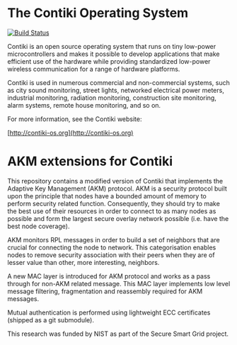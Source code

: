 The Contiki Operating System
============================

[![Build Status](https://secure.travis-ci.org/contiki-os/contiki.png)](http://travis-ci.org/contiki-os/contiki)

Contiki is an open source operating system that runs on tiny low-power
microcontrollers and makes it possible to develop applications that
make efficient use of the hardware while providing standardized
low-power wireless communication for a range of hardware platforms.

Contiki is used in numerous commercial and non-commercial systems,
such as city sound monitoring, street lights, networked electrical
power meters, industrial monitoring, radiation monitoring,
construction site monitoring, alarm systems, remote house monitoring,
and so on.

For more information, see the Contiki website:

[http://contiki-os.org](http://contiki-os.org)

AKM extensions for Contiki
==========================

This repository contains a modified version of Contiki that implements the
Adaptive Key Management (AKM) protocol. AKM is a security protocol built upon
the principle that nodes have a bounded amount of memory to perform security
related function. Consequently, they should try to make the best use of their
resources in order to connect to as many nodes as possible and form the largest
secure overlay network possible (i.e. have the best node coverage).

AKM monitors RPL messages in order to build a set of neighbors that are crucial
for connecting the node to network. This categorisation enables nodes to
remove security association with their peers when they are of lesser value than
other, more interesting, neighbors.

A new MAC layer is introduced for AKM protocol and works as a pass through for
non-AKM related message.  This MAC layer implements low level message filtering,
fragmentation and reassembly required for AKM messages.

Mutual authentication is performed using lightweight ECC certificates (shipped
as a git submodule).

This research was funded by NIST as part of the Secure Smart Grid project.
